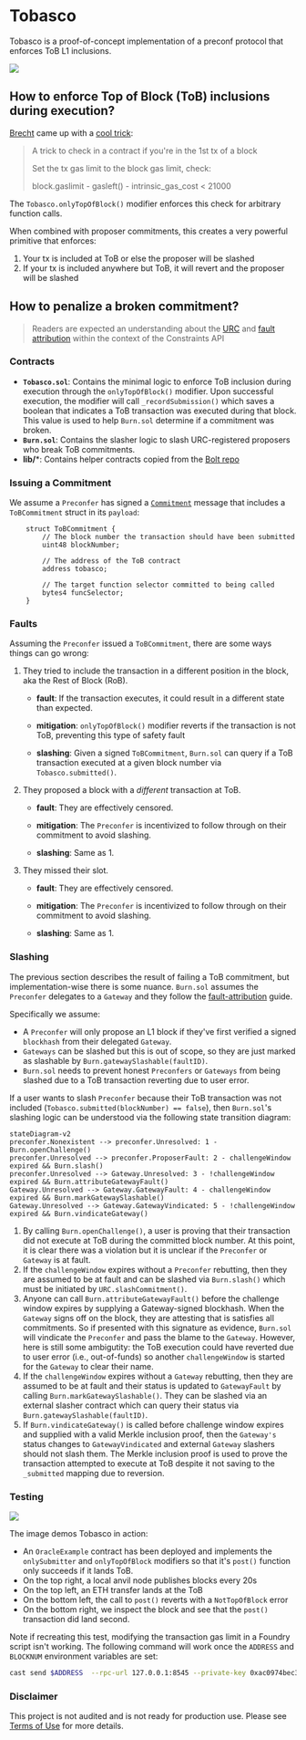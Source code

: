 # Tobasco
Tobasco is a proof-of-concept implementation of a preconf protocol that enforces ToB L1 inclusions. 

![](images/logo.png)

## How to enforce Top of Block (ToB) inclusions during execution?
[Brecht](https://x.com/Brechtpd) came up with a [cool trick](https://x.com/Brechtpd/status/1854192593804177410):

> A trick to check in a contract if you're in the 1st tx of a block
>
> Set the tx gas limit to the block gas limit, check:
>
> block.gaslimit - gasleft() - intrinsic_gas_cost < 21000

The `Tobasco.onlyTopOfBlock()` modifier enforces this check for arbitrary function calls.

When combined with proposer commitments, this creates a very powerful primitive that enforces:
1. Your tx is included at ToB or else the proposer will be slashed
2. If your tx is included anywhere but ToB, it will revert and the proposer will be slashed

## How to penalize a broken commitment?
> Readers are expected an understanding about the [URC](https://github.com/eth-fabric/urc) and [fault attribution](https://github.com/eth-fabric/constraints-specs/blob/main/specs/fault-attribution.md) within the context of the Constraints API

### Contracts
- **`Tobasco.sol`**: Contains the minimal logic to enforce ToB inclusion during execution through the `onlyTopOfBlock()` modifier. Upon successful execution, the modifier will call `_recordSubmission()` which saves a boolean that indicates a ToB transaction was executed during that block. This value is used to help `Burn.sol` determine if a commitment was broken.
- **`Burn.sol`**: Contains the slasher logic to slash URC-registered proposers who break ToB commitments.
- **lib/***: Contains helper contracts copied from the [Bolt repo](https://github.com/chainbound/bolt/) 

### Issuing a Commitment
We assume a `Preconfer` has signed a [`Commitment`](https://github.com/eth-fabric/urc/blob/5f18225c4d027b49084605129b7666a37ea13412/src/ISlasher.sol#L30) message that includes a `ToBCommitment` struct in its `payload`:
```solidity
    struct ToBCommitment {
        // The block number the transaction should have been submitted
        uint48 blockNumber;

        // The address of the ToB contract
        address tobasco;

        // The target function selector committed to being called
        bytes4 funcSelector;
    }
```

### Faults
Assuming the `Preconfer` issued a `ToBCommitment`, there are some ways things can go wrong:

1. They tried to include the transaction in a different position in the block, aka the Rest of Block (RoB).

    - **fault**: If the transaction executes, it could result in a different state than expected.

    - **mitigation**: `onlyTopOfBlock()` modifier reverts if the transaction is not ToB, preventing this type of safety fault

    - **slashing**: Given a signed `ToBCommitment`, `Burn.sol` can query if a ToB transaction executed at a given block number via `Tobasco.submitted()`.
    
2. They proposed a block with a *different* transaction at ToB.

    - **fault**: They are effectively censored.

    - **mitigation**: The `Preconfer` is incentivized to follow through on their commitment to avoid slashing.
    
    - **slashing**: Same as 1.

3. They missed their slot.

    - **fault**: They are effectively censored.

    - **mitigation**: The `Preconfer` is incentivized to follow through on their commitment to avoid slashing.
    
    - **slashing**: Same as 1.

### Slashing
The previous section describes the result of failing a ToB commitment, but implementation-wise there is some nuance. `Burn.sol` assumes the `Preconfer` delegates to a `Gateway` and they follow the [fault-attribution](https://github.com/eth-fabric/constraints-specs/blob/main/specs/fault-attribution.md) guide.

Specifically we assume:
- A `Preconfer` will only propose an L1 block if they've first verified a signed `blockhash` from their delegated `Gateway`.
- `Gateways` can be slashed but this is out of scope, so they are just marked as slashable by `Burn.gatewaySlashable(faultID)`.
- `Burn.sol` needs to prevent honest `Preconfers` or `Gateways` from being slashed due to a ToB transaction reverting due to user error.

If a user wants to slash `Preconfer` because their ToB transaction was not included (`Tobasco.submitted(blockNumber) == false`), then `Burn.sol`'s slashing logic can be understood via the following state transition diagram:
```mermaid
stateDiagram-v2
preconfer.Nonexistent --> preconfer.Unresolved: 1 - Burn.openChallenge()
preconfer.Unresolved --> preconfer.ProposerFault: 2 - challengeWindow expired && Burn.slash()
preconfer.Unresolved --> Gateway.Unresolved: 3 - !challengeWindow expired && Burn.attributeGatewayFault()
Gateway.Unresolved --> Gateway.GatewayFault: 4 - challengeWindow expired && Burn.markGatewaySlashable()
Gateway.Unresolved --> Gateway.GatewayVindicated: 5 - !challengeWindow expired && Burn.vindicateGateway()
```
1. By calling `Burn.openChallenge()`, a user is proving that their transaction did not execute at ToB during the committed block number. At this point, it is clear there was a violation but it is unclear if the `Preconfer` or `Gateway` is at fault.
2. If the `challengeWindow` expires without a `Preconfer` rebutting, then they are assumed to be at fault and can be slashed via `Burn.slash()` which must be initiated by `URC.slashCommitment()`.
3. Anyone can call `Burn.attributeGatewayFault()` before the challenge window expires by supplying a Gateway-signed blockhash. When the `Gateway` signs off on the block, they are attesting that is satisfies all commitments. So if presented with this signature as evidence, `Burn.sol` will vindicate the `Preconfer` and pass the blame to the `Gateway`. However, here is still some ambigutity: the ToB execution could have reverted due to user error (i.e., out-of-funds) so another `challengeWindow` is started for the `Gateway` to clear their name.
4. If the `challengeWindow` expires without a `Gateway` rebutting, then they are assumed to be at fault and their status is updated to `GatewayFault` by calling `Burn.markGatewaySlashable()`. They can be slashed via an external slasher contract which can query their status via `Burn.gatewaySlashable(faultID)`.
5. If `Burn.vindicateGateway()` is called before challenge window expires and supplied with a valid Merkle inclusion proof, then the `Gateway's` status changes to `GatewayVindicated` and external `Gateway` slashers should not slash them. The Merkle inclusion proof is used to prove the transaction attempted to execute at ToB despite it not saving to the `_submitted` mapping due to reversion.


### Testing
![](images/testing.png)

The image demos Tobasco in action:
- An `OracleExample` contract has been deployed and implements the `onlySubmitter` and `onlyTopOfBlock` modifiers so that it's `post()` function only succeeds if it lands ToB.
- On the top right, a local anvil node publishes blocks every 20s
- On the top left, an ETH transfer lands at the ToB
- On the bottom left, the call to `post()` reverts with a `NotTopOfBlock` error
- On the bottom right, we inspect the block and see that the `post()` transaction did land second.

Note if recreating this test, modifying the transaction gas limit in a Foundry script isn't working. The following command will work once the `ADDRESS` and `BLOCKNUM` environment variables are set:

```bash
cast send $ADDRESS  --rpc-url 127.0.0.1:8545 --private-key 0xac0974bec39a17e36ba4a6b4d238ff944bacb478cbed5efcae784d7bf4f2ff80 --gas-limit 30000000 "post(uint256,uint256)" 100 $BLOCKNUM
```

### Disclaimer
This project is not audited and is not ready for production use. Please see [Terms of Use](https://github.com/Commit-Boost/commit-boost-client/blob/main/TERMS-OF-USE.md) for more details.
